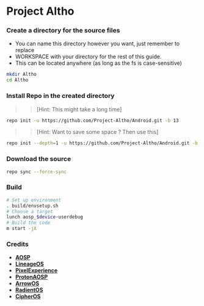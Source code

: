 # Project Altho

### Create a directory for the source files
* You can name this directory however you want, just remember to replace 
* WORKSPACE with your directory for the rest of this guide.
* This can be located anywhere (as long as the fs is case-sensitive)

```bash 
mkdir Altho 
cd Altho
```

### Install Repo in the created directory

>> [Hint: This might take a long time]

```bash
repo init -u https://github.com/Project-Altho/Android.git -b 13
```

>> [Hint: Want to save some space ? Then use this]

```bash
repo init --depth=1 -u https://github.com/Project-Altho/Android.git -b 13
```

### Download the source
```bash 
repo sync --force-sync
```

### Build
```bash
# Set up environment
. build/envsetup.sh
# Choose a target
lunch aosp_$device-userdebug
# Build the code
m start -jX
```


### Credits
 * [**AOSP**](https://android.googlesource.com) 
 * [**LineageOS**](https://github.com/LineageOS) 
 * [**PixelExperience**](https://github.com/PixelExperience) 
 * [**ProtonAOSP**](https://github.com/ProtonAOSP)
 * [**ArrowOS**](https://github.com/ArrowOS)
 * [**RadientOS**](https://github.com/ProjectRadiant)
 * [**CipherOS**](https://github.com/CipherOS)
